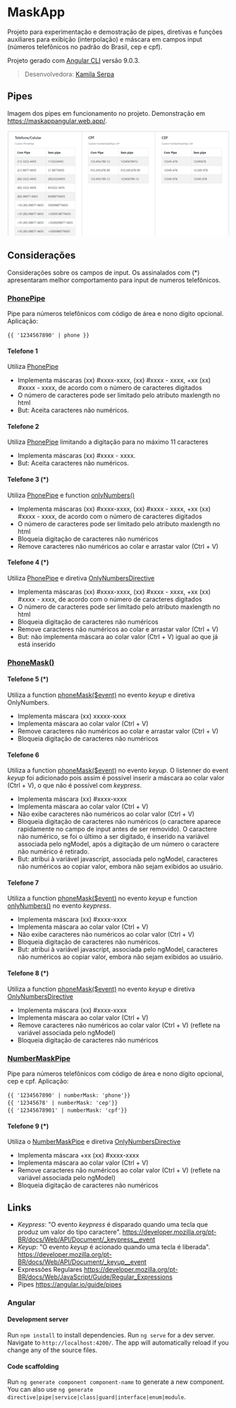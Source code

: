 # MaskApp

Projeto para experimentação e demostração de pipes, diretivas e funções auxiliares para exibição (interpolação) e máscara em campos input (números telefônicos no padrão do Brasil, cep e cpf).

Projeto gerado com [Angular CLI](https://github.com/angular/angular-cli) versão 9.0.3.

 > Desenvolvedora: [Kamila Serpa](https://kamilaserpa.github.io)

## Pipes
Imagem dos pipes em funcionamento no projeto.
Demonstração em https://maskappangular.web.app/.

<img src="src/assets/print_pipes.png" alt="Print dos pipes">

## Considerações
Considerações sobre os campos de input. Os assinalados com (*) apresentaram melhor comportamento para input de numeros telefônicos.

### [PhonePipe](src/app/shared/phone-pipe)
Pipe para números telefônicos com código de área e nono dígito opcional.
Aplicação:

`{{ '1234567890' | phone }}`

#### Telefone 1
Utiliza [PhonePipe](src/app/shared/phone-pipe/phone.pipe.ts)
 - Implementa máscaras (xx) #xxxx-xxxx, (xx) #xxxx - xxxx, +xx (xx) #xxxx - xxxx, de acordo com o número de caracteres digitados
 - O número de caracteres pode ser limitado pelo atributo maxlength no html
 - But: Aceita caracteres não numéricos.

#### Telefone 2
Utiliza [PhonePipe](src/app/shared/phone-pipe/phone.pipe.ts) limitando a digitação para no máximo 11 caracteres
 - Implementa máscaras (xx) #xxxx - xxxx.
 - But: Aceita caracteres não numéricos.

#### Telefone 3 (*)
Utiliza [PhonePipe](src/app/shared/phone-pipe/phone.pipe.ts) e function [onlyNumbers()](https://gitlab.com/angular-kamila/mask-app/-/blob/master/src/app/form/form.component.ts#L74)
 - Implementa máscaras (xx) #xxxx-xxxx, (xx) #xxxx - xxxx, +xx (xx) #xxxx - xxxx, de acordo com o número de caracteres digitados
 - O número de caracteres pode ser limitado pelo atributo maxlength no html
 - Bloqueia digitação de caracteres não numéricos
 - Remove caracteres não numéricos ao colar e arrastar valor (Ctrl + V)

#### Telefone 4 (*)
Utiliza [PhonePipe](src/app/shared/phone-pipe/phone.pipe.ts) e diretiva [OnlyNumbersDirective](src/app/shared/only-numbers/only-numbers.directive.ts)
 - Implementa máscaras (xx) #xxxx-xxxx, (xx) #xxxx - xxxx, +xx (xx) #xxxx - xxxx, de acordo com o número de caracteres digitados
 - O número de caracteres pode ser limitado pelo atributo maxlength no html
 - Bloqueia digitação de caracteres não numéricos
 - Remove caracteres não numéricos ao colar e arrastar valor (Ctrl + V)
 - But: não implementa máscara ao colar valor (Ctrl + V) igual ao que já está inserido

### [PhoneMask()](https://github.com/kamilaserpa/mask-app-angular/blob/dc67b5a33308cf4fd78f3429d5eedb0257ae1322/src/app/form/form.component.ts#L83)

#### Telefone 5 (*)
Utiliza a function [phoneMask($event)](https://github.com/kamilaserpa/mask-app-angular/blob/dc67b5a33308cf4fd78f3429d5eedb0257ae1322/src/app/form/form.component.ts#L83) no evento _keyup_ e diretiva OnlyNumbers.
- Implementa máscara (xx) xxxxx-xxxx
- Implementa máscara ao colar valor (Ctrl + V)
- Remove caracteres não numéricos ao colar e arrastar valor (Ctrl + V)
- Bloqueia digitação de caracteres não numéricos

#### Telefone 6
Utiliza a function [phoneMask($event)](https://github.com/kamilaserpa/mask-app-angular/blob/dc67b5a33308cf4fd78f3429d5eedb0257ae1322/src/app/form/form.component.ts#L83) no evento _keyup_. O listenner do event _keyup_ foi adicionado pois assim é possível inserir a máscara ao colar valor (Ctrl + V), o que não é possível com _keypress_.
- Implementa máscara (xx) #xxxx-xxxx
- Implementa máscara ao colar valor (Ctrl + V)
- Não exibe caracteres não numéricos ao colar valor (Ctrl + V)
- Bloqueia digitação de caracteres não numéricos (o caractere aparece rapidamente no campo de input antes de ser removido). O caractere não numérico, se foi o último a ser digitado, é inserido na variável associada pelo ngModel, após a digitação de um número o caractere não numérico é retirado.
- But: atribui à variável javascript, associada pelo ngModel, caracteres não numéricos ao copiar valor, embora não sejam exibidos ao usuário.

#### Telefone 7
Utiliza a function [phoneMask($event)](https://github.com/kamilaserpa/mask-app-angular/blob/dc67b5a33308cf4fd78f3429d5eedb0257ae1322/src/app/form/form.component.ts#L83) no evento _keyup_ e function [onlyNumbers()](https://gitlab.com/angular-kamila/mask-app/-/blob/master/src/app/form/form.component.ts#L74) no evento _keypress_.
 - Implementa máscara (xx) #xxxx-xxxx
 - Implementa máscara ao colar valor (Ctrl + V)
 - Não exibe caracteres não numéricos ao colar valor (Ctrl + V)
 - Bloqueia digitação de caracteres não numéricos.
 - But: atribui à variável javascript, associada pelo ngModel, caracteres não numéricos ao copiar valor, embora não sejam exibidos ao usuário.

#### Telefone 8 (*)
Utiliza a function [phoneMask($event)](https://github.com/kamilaserpa/mask-app-angular/blob/dc67b5a33308cf4fd78f3429d5eedb0257ae1322/src/app/form/form.component.ts#L83) no evento _keyup_ e diretiva [OnlyNumbersDirective](src/app/shared/only-numbers/only-numbers.directive.ts)
- Implementa máscara (xx) #xxxx-xxxx 
- Implementa máscara ao colar valor (Ctrl + V)
- Remove caracteres não numéricos ao colar valor (Ctrl + V) (reflete na variável associada pelo ngModel)
- Bloqueia digitação de caracteres não numéricos

### [NumberMaskPipe](src/app/shared/number-mask-pipe)
Pipe para números telefônicos com código de área e nono dígito opcional, cep e cpf.
Aplicação:

`{{ '1234567890' | numberMask: 'phone'}}`<br>
`{{ '12345678' | numberMask: 'cep'}}` <br>
`{{ '12345678901' | numberMask: 'cpf'}}`

#### Telefone 9 (*)
Utiliza o [NumberMaskPipe](src/app/shared/number-mask-pipe) e diretiva [OnlyNumbersDirective](src/app/shared/only-numbers/only-numbers.directive.ts)
- Implementa máscara +xx (xx) #xxxx-xxxx 
- Implementa máscara ao colar valor (Ctrl + V)
- Remove caracteres não numéricos ao colar valor (Ctrl + V) (reflete na variável associada pelo ngModel)
- Bloqueia digitação de caracteres não numéricos

## Links

 - _Keypress_: "O evento _keypress_ é disparado quando uma tecla que produz um valor do tipo caractere".
 https://developer.mozilla.org/pt-BR/docs/Web/API/Document/_keypress__event
 - _Keyup_: "O evento _keyup_ é acionado quando uma tecla é liberada".
 https://developer.mozilla.org/pt-BR/docs/Web/API/Document/_keyup__event
 - Expressões Regulares https://developer.mozilla.org/pt-BR/docs/Web/JavaScript/Guide/Regular_Expressions
 - Pipes https://angular.io/guide/pipes

### Angular

#### Development server
Run `npm install` to install dependencies.
Run `ng serve` for a dev server. Navigate to `http://localhost:4200/`. The app will automatically reload if you change any of the source files.

#### Code scaffolding
Run `ng generate component component-name` to generate a new component. You can also use `ng generate directive|pipe|service|class|guard|interface|enum|module`.
